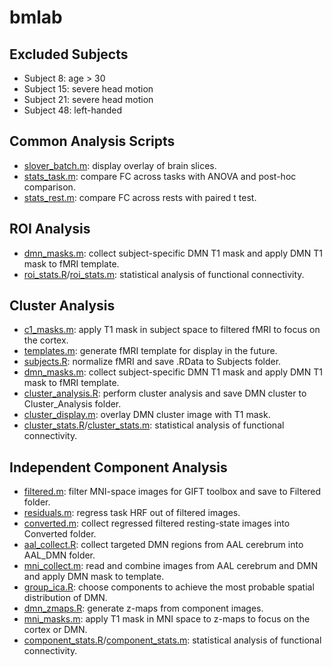 # bmlab

## Excluded Subjects

- Subject 8: age > 30
- Subject 15: severe head motion
- Subject 21: severe head motion
- Subject 48: left-handed

## Common Analysis Scripts

- [slover_batch.m](slover_batch.m): display overlay of brain slices.
- [stats_task.m](stats_task.m): compare FC across tasks with ANOVA and post-hoc comparison.
- [stats_rest.m](stats_rest.m): compare FC across rests with paired t test.

## ROI Analysis

- [dmn_masks.m](dmn_masks.m): collect subject-specific DMN T1 mask and apply DMN T1 mask to fMRI template.
- [roi_stats.R](roi_stats.R)/[roi_stats.m](roi_stats.m): statistical analysis of functional connectivity.

## Cluster Analysis

- [c1_masks.m](c1_masks.m): apply T1 mask in subject space to filtered fMRI to focus on the cortex.
- [templates.m](templates.R): generate fMRI template for display in the future.
- [subjects.R](subjects.R): normalize fMRI and save .RData to Subjects folder.
- [dmn_masks.m](dmn_masks.m): collect subject-specific DMN T1 mask and apply DMN T1 mask to fMRI template.
- [cluster_analysis.R](cluster_analysis.R): perform cluster analysis and save DMN cluster to Cluster_Analysis folder.
- [cluster_display.m](cluster_display.m): overlay DMN cluster image with T1 mask.
- [cluster_stats.R](cluster_stats.R)/[cluster_stats.m](cluster_stats.m): statistical analysis of functional connectivity.

## Independent Component Analysis

- [filtered.m](filtered.m): filter MNI-space images for GIFT toolbox and save to Filtered folder.
- [residuals.m](residuals.m): regress task HRF out of filtered images.
- [converted.m](converted.m): collect regressed filtered resting-state images into Converted folder.
- [aal_collect.R](aal_collect.R): collect targeted DMN regions from AAL cerebrum into AAL_DMN folder.
- [mni_collect.m](mni_collect.m): read and combine images from AAL cerebrum and DMN and apply DMN mask to template.
- [group_ica.R](group_ica.R): choose components to achieve the most probable spatial distribution of DMN.
- [dmn_zmaps.R](dmn_zmaps.R): generate z-maps from component images.
- [mni_masks.m](mni_masks.m): apply T1 mask in MNI space to z-maps to focus on the cortex or DMN.
- [component_stats.R](component_stats.R)/[component_stats.m](component_stats.m): statistical analysis of functional connectivity.

